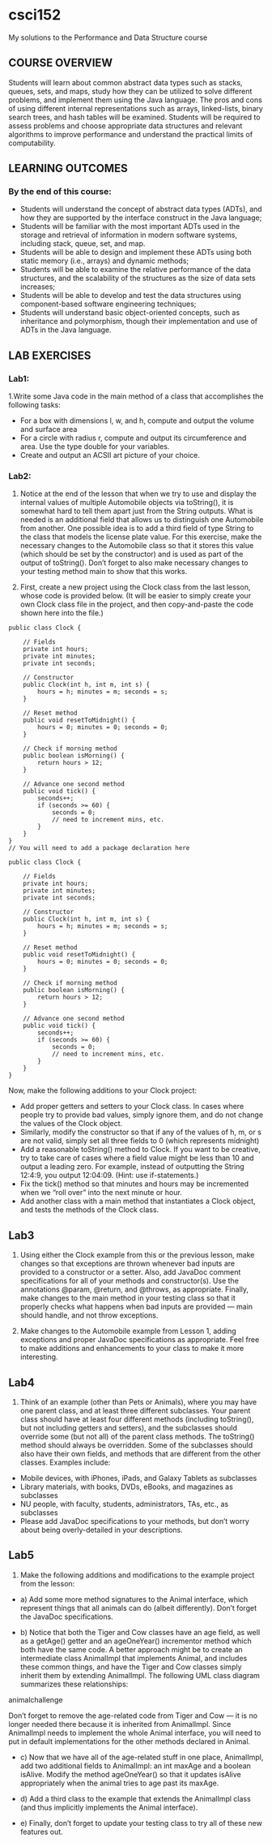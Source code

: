 # csci152
My solutions to the Performance and Data Structure course

## COURSE OVERVIEW

Students will learn about common abstract data types such as stacks, queues, sets, and maps, study how they can be utilized to solve different problems, and implement them using the Java language.  The pros and cons of using different internal representations such as arrays, linked-lists, binary search trees, and hash tables will be examined.  Students will be required to assess problems and choose appropriate data structures and relevant algorithms to improve performance and understand the practical limits of computability.

## LEARNING OUTCOMES

### By the end of this course:

* Students will understand the concept of abstract data types (ADTs), and how they are supported by the interface construct in the Java language;
* Students will be familiar with the most important ADTs used in the storage and retrieval of information in modern software systems, including stack, queue, set, and map.
* Students will be able to design and implement these ADTs using both static memory (i.e., arrays) and dynamic methods;
* Students will be able to examine the relative performance of the data structures, and the scalability of the structures as the size of data sets increases;
* Students will be able to develop and test the data structures using component-based software engineering techniques;
* Students will understand basic object-oriented concepts, such as inheritance and polymorphism, though their implementation and use of ADTs in the Java language.


## LAB EXERCISES
### Lab1:
1.Write some Java code in the main method of a class that accomplishes the following tasks:

* For a box with dimensions l, w, and h, compute and output the volume and surface area
* For a circle with radius r, compute and output its circumference and area. Use the type double for your variables.
* Create and output an ACSII art picture of your choice.

### Lab2:

1.  Notice at the end of the lesson that when we try to use and display the internal values of multiple Automobile objects via toString(), it is somewhat hard to tell them apart just from the String outputs.  What is needed is an additional field that allows us to distinguish one Automobile from another.  One possible idea is to add a third field of type String to the class that models the license plate value.  For this exercise, make the necessary changes to the Automobile class so that it stores this value (which should be set by the constructor) and is used as part of the output of toString().  Don’t forget to also make necessary changes to your testing method main to show that this works.

2.  First, create a new project using the Clock class from the last lesson, whose code is provided below.  (It will be easier to simply create your own Clock class file in the project, and then copy-and-paste the code shown here into the file.)


```// You will need to add a package declaration here
public class Clock {
  
    // Fields
    private int hours;
    private int minutes;
    private int seconds;

    // Constructor
    public Clock(int h, int m, int s) {
        hours = h; minutes = m; seconds = s;
    }

    // Reset method
    public void resetToMidnight() {
        hours = 0; minutes = 0; seconds = 0;
    }

    // Check if morning method
    public boolean isMorning() {
        return hours > 12;
    }

    // Advance one second method
    public void tick() {
        seconds++;
        if (seconds >= 60) {
            seconds = 0;
            // need to increment mins, etc.
        }
    }
}
// You will need to add a package declaration here
 
public class Clock {
  
    // Fields
    private int hours;
    private int minutes;
    private int seconds;
 
    // Constructor
    public Clock(int h, int m, int s) {
        hours = h; minutes = m; seconds = s;
    }
 
    // Reset method
    public void resetToMidnight() {
        hours = 0; minutes = 0; seconds = 0;
    }
 
    // Check if morning method
    public boolean isMorning() {
        return hours > 12;
    }
 
    // Advance one second method
    public void tick() {
        seconds++;
        if (seconds >= 60) {
            seconds = 0;
            // need to increment mins, etc.
        }
    }
}
```
Now, make the following additions to your Clock project:

* Add proper getters and setters to your Clock class.  In cases where people try to provide bad values, simply ignore them, and do not change the values of the Clock object.
* Similarly, modify the constructor so that if any of the values of h, m, or s are not valid, simply set all three fields to 0 (which represents midnight)
* Add a reasonable toString() method to Clock.  If you want to be creative, try to take care of cases where a field value might be less than 10 and output a leading zero.  For example, instead of outputting the String 12:4:9, you output 12:04:09.  (Hint: use if-statements.)
* Fix the tick() method so that minutes and hours may be incremented when we “roll over” into the next minute or hour.
* Add another class with a main method that instantiates a Clock object, and tests the methods of the Clock class.

## Lab3

1.  Using either the Clock example from this or the previous lesson, make changes so that exceptions are thrown whenever bad inputs are provided to a constructor or a setter.  Also, add JavaDoc comment specifications for all of your methods and constructor(s).  Use the annotations @param, @return, and @throws, as appropriate.  Finally, make changes to the main method in your testing class so that it properly checks what happens when bad inputs are provided — main should handle, and not throw exceptions.

2.  Make changes to the Automobile example from Lesson 1, adding exceptions and proper JavaDoc specifications as appropriate.  Feel free to make additions and enhancements to your class to make it more interesting.

## Lab4

1. Think of an example (other than Pets or Animals), where you may have one parent class, and at least three different subclasses.  Your parent class should have at least four different methods (including toString(), but not including getters and setters), and the subclasses should override some (but not all) of the parent class methods.  The toString() method should always be overridden.  Some of the subclasses should also have their own fields, and methods that are different from the other classes.  Examples include:

* Mobile devices, with iPhones, iPads, and Galaxy Tablets as subclasses
* Library materials, with books, DVDs, eBooks, and magazines as subclasses
* NU people, with faculty, students, administrators, TAs, etc., as subclasses
* Please add JavaDoc specifications to your methods, but don’t worry about being overly-detailed in your descriptions.

## Lab5

1.  Make the following additions and modifications to the example project from the lesson:

* a)  Add some more method signatures to the Animal interface, which represent things that all animals can do (albeit differently).  Don’t forget the JavaDoc specifications.

* b)  Notice that both the Tiger and Cow classes have an age field, as well as a getAge() getter and an ageOneYear() incrementor method which both have the same code.  A better approach might be to create an intermediate class AnimalImpl that implements Animal, and includes these common things, and have the Tiger and Cow classes simply inherit them by extending AnimalImpl.  The following UML class diagram summarizes these relationships:

animalchallenge

Don’t forget to remove the age-related code from Tiger and Cow — it is no longer needed there because it is inherited from AnimalImpl.  Since AnimalImpl needs to implement the whole Animal interface, you will need to put in default implementations for the other methods declared in Animal.

* c)  Now that we have all of the age-related stuff in one place, AnimalImpl, add two additional fields to AnimalImpl: an int maxAge and a boolean isAlive.  Modify the method ageOneYear() so that it updates isAlive appropriately when the animal tries to age past its maxAge.

* d)  Add a third class to the example that extends the AnimalImpl class (and thus implicitly implements the Animal interface).

* e)  Finally, don’t forget to update your testing class to try all of these new features out.


